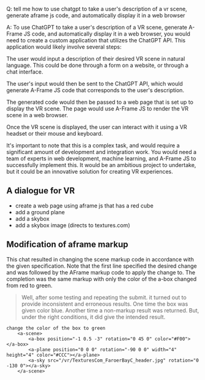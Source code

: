 Q:
tell me how to use chatgpt to take a user's description of a vr scene, generate aframe js code, and automatically display it in a web browser

A:
To use ChatGPT to take a user's description of a VR scene, generate A-Frame JS code, and automatically display it in a web browser, you would need to create a custom application that utilizes the ChatGPT API. This application would likely involve several steps:

The user would input a description of their desired VR scene in natural language. This could be done through a form on a website, or through a chat interface.

The user's input would then be sent to the ChatGPT API, which would generate A-Frame JS code that corresponds to the user's description.

The generated code would then be passed to a web page that is set up to display the VR scene. The page would use A-Frame JS to render the VR scene in a web browser.

Once the VR scene is displayed, the user can interact with it using a VR headset or their mouse and keyboard.

It's important to note that this is a complex task, and would require a significant amount of development and integration work. You would need a team of experts in web development, machine learning, and A-Frame JS to successfully implement this. It would be an ambitious project to undertake, but it could be an innovative solution for creating VR experiences.

## A dialogue for VR
- create a web page using aframe js that has a red cube
- add a ground plane
- add a skybox
- add a skybox image (directs to textures.com)

## Modification of aframe markup
This chat resulted in changing the scene markup code
in accordance with the given specification.
Note that the first line specified the desired change
and was followed by the AFrame markup code to apply the
change to. The completion was the same markup with only
the color of the a-box changed from red to green.
> Well, after some testing and repeating the submit. it turned out 
> to provide inconsistent and erroneous results.
> One time the box was given color blue.
> Another time a non-markup result was returned.
> But, under the right conditions, it did give the intended result.
```
change the color of the box to green
    <a-scene>
        <a-box position="-1 0.5 -3" rotation="0 45 0" color="#F00"></a-box>
        <a-plane position="0 0 0" rotation="-90 0 0" width="4" height="4" color="#CCC"></a-plane>
        <a-sky src="/vr/TexturesCom_FaroerBayC_header.jpg" rotation="0 -130 0"></a-sky>
    </a-scene>
```
